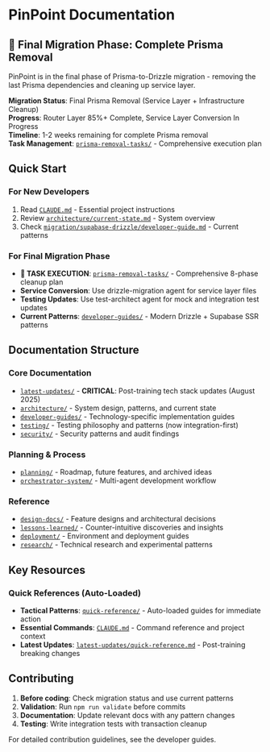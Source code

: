 # PinPoint Documentation

## 🚨 Final Migration Phase: Complete Prisma Removal

PinPoint is in the final phase of Prisma-to-Drizzle migration - removing the last Prisma dependencies and cleaning up service layer.

**Migration Status**: Final Prisma Removal (Service Layer + Infrastructure Cleanup)  
**Progress**: Router Layer 85%+ Complete, Service Layer Conversion In Progress  
**Timeline**: 1-2 weeks remaining for complete Prisma removal  
**Task Management**: [`prisma-removal-tasks/`](../prisma-removal-tasks/) - Comprehensive execution plan

## Quick Start

### For New Developers

1. Read [`CLAUDE.md`](../CLAUDE.md) - Essential project instructions
2. Review [`architecture/current-state.md`](./architecture/current-state.md) - System overview
3. Check [`migration/supabase-drizzle/developer-guide.md`](./migration/supabase-drizzle/developer-guide.md) - Current patterns

### For Final Migration Phase

- **🚨 TASK EXECUTION**: [`prisma-removal-tasks/`](../prisma-removal-tasks/) - Comprehensive 8-phase cleanup plan
- **Service Conversion**: Use drizzle-migration agent for service layer files
- **Testing Updates**: Use test-architect agent for mock and integration test updates
- **Current Patterns**: [`developer-guides/`](./developer-guides/) - Modern Drizzle + Supabase SSR patterns

## Documentation Structure

### Core Documentation

- [`latest-updates/`](./latest-updates/) - **CRITICAL**: Post-training tech stack updates (August 2025)
- [`architecture/`](./architecture/) - System design, patterns, and current state
- [`developer-guides/`](./developer-guides/) - Technology-specific implementation guides
- [`testing/`](./testing/) - Testing philosophy and patterns (now integration-first)
- [`security/`](./security/) - Security patterns and audit findings

### Planning & Process

- [`planning/`](./planning/) - Roadmap, future features, and archived ideas
- [`orchestrator-system/`](./orchestrator-system/) - Multi-agent development workflow

### Reference

- [`design-docs/`](./design-docs/) - Feature designs and architectural decisions
- [`lessons-learned/`](./lessons-learned/) - Counter-intuitive discoveries and insights
- [`deployment/`](./deployment/) - Environment and deployment guides
- [`research/`](./research/) - Technical research and experimental patterns

## Key Resources

### Quick References (Auto-Loaded)

- **Tactical Patterns**: [`quick-reference/`](./quick-reference/) - Auto-loaded guides for immediate action
- **Essential Commands**: [`CLAUDE.md`](../CLAUDE.md) - Command reference and project context
- **Latest Updates**: [`latest-updates/quick-reference.md`](./latest-updates/quick-reference.md) - Post-training breaking changes

## Contributing

1. **Before coding**: Check migration status and use current patterns
2. **Validation**: Run `npm run validate` before commits
3. **Documentation**: Update relevant docs with any pattern changes
4. **Testing**: Write integration tests with transaction cleanup

For detailed contribution guidelines, see the developer guides.
